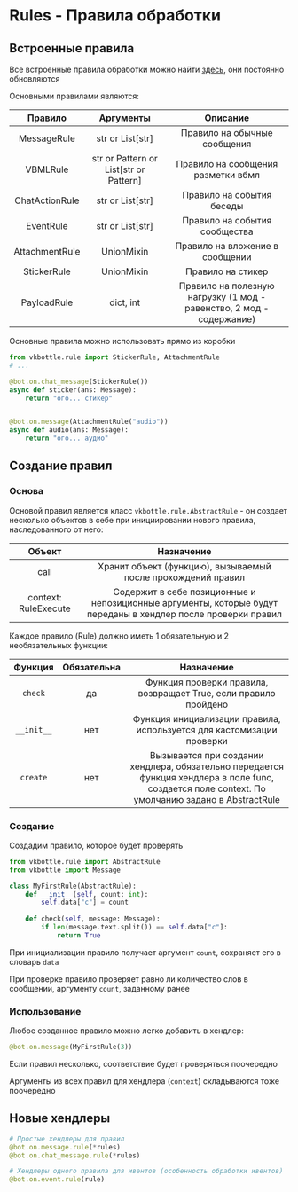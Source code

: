 # Rules - Правила обработки

## Встроенные правила

Все встроенные правила обработки можно найти [здесь](/vkbottle/framework/rule/rule.py), они постоянно обновляются

Основными правилами являются:

| Правило        | Аргументы                              | Описание                                                             |
|:--------------:|:--------------------------------------:|:--------------------------------------------------------------------:|
| MessageRule    | str or List[str]                       | Правило на обычные сообщения                                         |
| VBMLRule       | str or Pattern or List[str or Pattern] | Правило на сообщения разметки вбмл                                   |
| ChatActionRule | str or List[str]                       | Правило на события беседы                                            |
| EventRule      | str or List[str]                       | Правило на события сообщества                                        |
| AttachmentRule | UnionMixin                             | Правило на вложение в сообщении                                      |
| StickerRule    | UnionMixin                             | Правило на стикер                                                    |
| PayloadRule    | dict, int                              | Правило на полезную нагрузку (1 мод - равенство, 2 мод - содержание) |

Основные правила можно использовать прямо из коробки

```python
from vkbottle.rule import StickerRule, AttachmentRule
# ...

@bot.on.chat_message(StickerRule())
async def sticker(ans: Message):
    return "ого... стикер"


@bot.on.message(AttachmentRule("audio"))
async def audio(ans: Message):
    return "ого... аудио"
```

## Создание правил

### Основа

Основой правил является класс `vkbottle.rule.AbstractRule` - он создает несколько объектов в себе при инициировании нового правила, наследованного от него:

| Объект               | Назначение                                                                                                    |
|:--------------------:|:-------------------------------------------------------------------------------------------------------------:|
| call                 | Хранит объект (функцию), вызываемый после прохождений правил                                                  |
| context: RuleExecute | Содержит в себе позиционные и непозиционные аргументы, которые будут переданы в хендлер после проверки правил |

Каждое правило (Rule) должно иметь 1 обязательную и 2 необязательных функции:

| Функция    | Обязательна | Назначение                                                                                                                                        |
|:----------:|:-----------:|:-------------------------------------------------------------------------------------------------------------------------------------------------:|
| `check`    | да          | Функция проверки правила, возвращает True, если правило пройдено                                                                                  |
| `__init__` | нет         | Функция инициализации правила, используется для кастомизации проверки                                                                             |
| `create`   | нет         | Вызывается при создании хендлера, обязательно передается функция хендлера в поле func, создается поле context. По умолчанию задано в AbstractRule |

### Создание

Создадим правило, которое будет проверять 

```python
from vkbottle.rule import AbstractRule
from vkbottle import Message

class MyFirstRule(AbstractRule):
    def __init__(self, count: int):
        self.data["c"] = count
    
    def check(self, message: Message):
        if len(message.text.split()) == self.data["c"]:
            return True
```

 При инициализации правило получает аргумент `count`, сохраняет его в словарь `data`

При проверке правило проверяет равно ли количество слов в сообщении, аргументу `count`, заданному ранее

### Использование

Любое созданное правило можно легко добавить в хендлер:

```python
@bot.on.message(MyFirstRule(3))
```

Если правил несколько, соответствие будет проверяться поочередно

Аргументы из всех правил для хендлера (`context`) складываются тоже поочередно

## Новые хендлеры

```python
# Простые хендлеры для правил
@bot.on.message.rule(*rules)
@bot.on.chat_message.rule(*rules)
```

```python
# Хендлеры одного правила для ивентов (особенность обработки ивентов)
@bot.on.event.rule(rule)
```


